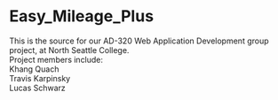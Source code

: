 # Easy_Mileage_Plus

This is the source for our AD-320 Web Application Development group project, at North Seattle College.
<br>Project members include: 
  <br>Khang Quach
  <br>Travis Karpinsky
  <br>Lucas Schwarz
